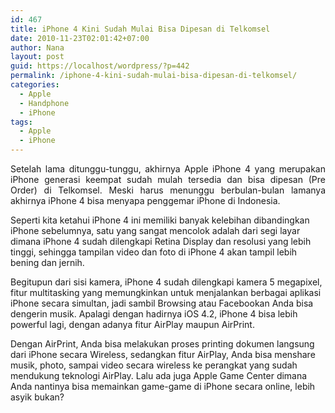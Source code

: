 ```yaml
---
id: 467
title: iPhone 4 Kini Sudah Mulai Bisa Dipesan di Telkomsel
date: 2010-11-23T02:01:42+07:00
author: Nana
layout: post
guid: https://localhost/wordpress/?p=442
permalink: /iphone-4-kini-sudah-mulai-bisa-dipesan-di-telkomsel/
categories:
  - Apple
  - Handphone
  - iPhone
tags:
  - Apple
  - iPhone
---
```

<p style="text-align: justify;">
  Setelah lama ditunggu-tunggu, akhirnya Apple iPhone 4 yang merupakan iPhone generasi keempat sudah mulah tersedia dan bisa dipesan (Pre Order) di Telkomsel. Meski harus menunggu berbulan-bulan lamanya akhirnya iPhone 4 bisa menyapa penggemar iPhone di Indonesia.
</p>

Seperti kita ketahui iPhone 4 ini memiliki banyak kelebihan dibandingkan iPhone sebelumnya, satu yang sangat mencolok adalah dari segi layar dimana iPhone 4 sudah dilengkapi Retina Display dan resolusi yang lebih tinggi, sehingga tampilan video dan foto di iPhone 4 akan tampil lebih bening dan jernih.

Begitupun dari sisi kamera, iPhone 4 sudah dilengkapi kamera 5 megapixel, fitur multitasking yang memungkinkan untuk menjalankan berbagai aplikasi iPhone secara simultan, jadi sambil Browsing atau Facebookan Anda bisa dengerin musik. Apalagi dengan hadirnya iOS 4.2, iPhone 4 bisa lebih powerful lagi, dengan adanya fitur AirPlay maupun AirPrint.

Dengan AirPrint, Anda bisa melakukan proses printing dokumen langsung dari iPhone secara Wireless, sedangkan fitur AirPlay, Anda bisa menshare musik, photo, sampai video secara wireless ke perangkat yang sudah mendukung teknologi AirPlay. Lalu ada juga Apple Game Center dimana Anda nantinya bisa memainkan game-game di iPhone secara online, lebih asyik bukan?